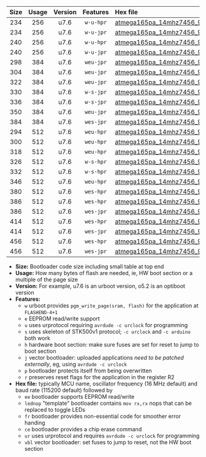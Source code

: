 |Size|Usage|Version|Features|Hex file|
|:-:|:-:|:-:|:-:|:--|
|234|256|u7.6|`w-u-hpr`|[atmega165pa_14mhz7456_9600bps_ur.hex](https://raw.githubusercontent.com/stefanrueger/urboot/main/bootloaders/atmega165pa/fcpu_14mhz7456/9600_bps/atmega165pa_14mhz7456_9600bps_ur.hex)|
|234|256|u7.6|`w-u-jpr`|[atmega165pa_14mhz7456_9600bps_ur_vbl.hex](https://raw.githubusercontent.com/stefanrueger/urboot/main/bootloaders/atmega165pa/fcpu_14mhz7456/9600_bps/atmega165pa_14mhz7456_9600bps_ur_vbl.hex)|
|240|256|u7.6|`w-u-hpr`|[atmega165pa_14mhz7456_9600bps_lednop_ur.hex](https://raw.githubusercontent.com/stefanrueger/urboot/main/bootloaders/atmega165pa/fcpu_14mhz7456/9600_bps/atmega165pa_14mhz7456_9600bps_lednop_ur.hex)|
|240|256|u7.6|`w-u-jpr`|[atmega165pa_14mhz7456_9600bps_lednop_ur_vbl.hex](https://raw.githubusercontent.com/stefanrueger/urboot/main/bootloaders/atmega165pa/fcpu_14mhz7456/9600_bps/atmega165pa_14mhz7456_9600bps_lednop_ur_vbl.hex)|
|298|384|u7.6|`weu-jpr`|[atmega165pa_14mhz7456_9600bps_ee_ur_vbl.hex](https://raw.githubusercontent.com/stefanrueger/urboot/main/bootloaders/atmega165pa/fcpu_14mhz7456/9600_bps/atmega165pa_14mhz7456_9600bps_ee_ur_vbl.hex)|
|304|384|u7.6|`weu-jpr`|[atmega165pa_14mhz7456_9600bps_ee_lednop_ur_vbl.hex](https://raw.githubusercontent.com/stefanrueger/urboot/main/bootloaders/atmega165pa/fcpu_14mhz7456/9600_bps/atmega165pa_14mhz7456_9600bps_ee_lednop_ur_vbl.hex)|
|322|384|u7.6|`weu-jpr`|[atmega165pa_14mhz7456_9600bps_ee_lednop_fr_ur_vbl.hex](https://raw.githubusercontent.com/stefanrueger/urboot/main/bootloaders/atmega165pa/fcpu_14mhz7456/9600_bps/atmega165pa_14mhz7456_9600bps_ee_lednop_fr_ur_vbl.hex)|
|330|384|u7.6|`w-s-jpr`|[atmega165pa_14mhz7456_9600bps_vbl.hex](https://raw.githubusercontent.com/stefanrueger/urboot/main/bootloaders/atmega165pa/fcpu_14mhz7456/9600_bps/atmega165pa_14mhz7456_9600bps_vbl.hex)|
|336|384|u7.6|`w-s-jpr`|[atmega165pa_14mhz7456_9600bps_lednop_vbl.hex](https://raw.githubusercontent.com/stefanrueger/urboot/main/bootloaders/atmega165pa/fcpu_14mhz7456/9600_bps/atmega165pa_14mhz7456_9600bps_lednop_vbl.hex)|
|350|384|u7.6|`weu-jpr`|[atmega165pa_14mhz7456_9600bps_ee_lednop_fr_ce_ur_vbl.hex](https://raw.githubusercontent.com/stefanrueger/urboot/main/bootloaders/atmega165pa/fcpu_14mhz7456/9600_bps/atmega165pa_14mhz7456_9600bps_ee_lednop_fr_ce_ur_vbl.hex)|
|384|384|u7.6|`wes-jpr`|[atmega165pa_14mhz7456_9600bps_ee_vbl.hex](https://raw.githubusercontent.com/stefanrueger/urboot/main/bootloaders/atmega165pa/fcpu_14mhz7456/9600_bps/atmega165pa_14mhz7456_9600bps_ee_vbl.hex)|
|294|512|u7.6|`weu-hpr`|[atmega165pa_14mhz7456_9600bps_ee_ur.hex](https://raw.githubusercontent.com/stefanrueger/urboot/main/bootloaders/atmega165pa/fcpu_14mhz7456/9600_bps/atmega165pa_14mhz7456_9600bps_ee_ur.hex)|
|300|512|u7.6|`weu-hpr`|[atmega165pa_14mhz7456_9600bps_ee_lednop_ur.hex](https://raw.githubusercontent.com/stefanrueger/urboot/main/bootloaders/atmega165pa/fcpu_14mhz7456/9600_bps/atmega165pa_14mhz7456_9600bps_ee_lednop_ur.hex)|
|318|512|u7.6|`weu-hpr`|[atmega165pa_14mhz7456_9600bps_ee_lednop_fr_ur.hex](https://raw.githubusercontent.com/stefanrueger/urboot/main/bootloaders/atmega165pa/fcpu_14mhz7456/9600_bps/atmega165pa_14mhz7456_9600bps_ee_lednop_fr_ur.hex)|
|326|512|u7.6|`w-s-hpr`|[atmega165pa_14mhz7456_9600bps.hex](https://raw.githubusercontent.com/stefanrueger/urboot/main/bootloaders/atmega165pa/fcpu_14mhz7456/9600_bps/atmega165pa_14mhz7456_9600bps.hex)|
|332|512|u7.6|`w-s-hpr`|[atmega165pa_14mhz7456_9600bps_lednop.hex](https://raw.githubusercontent.com/stefanrueger/urboot/main/bootloaders/atmega165pa/fcpu_14mhz7456/9600_bps/atmega165pa_14mhz7456_9600bps_lednop.hex)|
|346|512|u7.6|`weu-hpr`|[atmega165pa_14mhz7456_9600bps_ee_lednop_fr_ce_ur.hex](https://raw.githubusercontent.com/stefanrueger/urboot/main/bootloaders/atmega165pa/fcpu_14mhz7456/9600_bps/atmega165pa_14mhz7456_9600bps_ee_lednop_fr_ce_ur.hex)|
|380|512|u7.6|`wes-hpr`|[atmega165pa_14mhz7456_9600bps_ee.hex](https://raw.githubusercontent.com/stefanrueger/urboot/main/bootloaders/atmega165pa/fcpu_14mhz7456/9600_bps/atmega165pa_14mhz7456_9600bps_ee.hex)|
|386|512|u7.6|`wes-hpr`|[atmega165pa_14mhz7456_9600bps_ee_lednop.hex](https://raw.githubusercontent.com/stefanrueger/urboot/main/bootloaders/atmega165pa/fcpu_14mhz7456/9600_bps/atmega165pa_14mhz7456_9600bps_ee_lednop.hex)|
|386|512|u7.6|`wes-jpr`|[atmega165pa_14mhz7456_9600bps_ee_lednop_vbl.hex](https://raw.githubusercontent.com/stefanrueger/urboot/main/bootloaders/atmega165pa/fcpu_14mhz7456/9600_bps/atmega165pa_14mhz7456_9600bps_ee_lednop_vbl.hex)|
|414|512|u7.6|`wes-hpr`|[atmega165pa_14mhz7456_9600bps_ee_lednop_fr.hex](https://raw.githubusercontent.com/stefanrueger/urboot/main/bootloaders/atmega165pa/fcpu_14mhz7456/9600_bps/atmega165pa_14mhz7456_9600bps_ee_lednop_fr.hex)|
|414|512|u7.6|`wes-jpr`|[atmega165pa_14mhz7456_9600bps_ee_lednop_fr_vbl.hex](https://raw.githubusercontent.com/stefanrueger/urboot/main/bootloaders/atmega165pa/fcpu_14mhz7456/9600_bps/atmega165pa_14mhz7456_9600bps_ee_lednop_fr_vbl.hex)|
|456|512|u7.6|`wes-hpr`|[atmega165pa_14mhz7456_9600bps_ee_lednop_fr_ce.hex](https://raw.githubusercontent.com/stefanrueger/urboot/main/bootloaders/atmega165pa/fcpu_14mhz7456/9600_bps/atmega165pa_14mhz7456_9600bps_ee_lednop_fr_ce.hex)|
|456|512|u7.6|`wes-jpr`|[atmega165pa_14mhz7456_9600bps_ee_lednop_fr_ce_vbl.hex](https://raw.githubusercontent.com/stefanrueger/urboot/main/bootloaders/atmega165pa/fcpu_14mhz7456/9600_bps/atmega165pa_14mhz7456_9600bps_ee_lednop_fr_ce_vbl.hex)|

- **Size:** Bootloader code size including small table at top end
- **Usage:** How many bytes of flash are needed, ie, HW boot section or a multiple of the page size
- **Version:** For example, u7.6 is an urboot version, o5.2 is an optiboot version
- **Features:**
  + `w` urboot provides `pgm_write_page(sram, flash)` for the application at `FLASHEND-4+1`
  + `e` EEPROM read/write support
  + `u` uses urprotocol requiring `avrdude -c urclock` for programming
  + `s` uses skeleton of STK500v1 protocol; `-c urclock` and `-c arduino` both work
  + `h` hardware boot section: make sure fuses are set for reset to jump to boot section
  + `j` vector bootloader: uploaded applications *need to be patched externally*, eg, using `avrdude -c urclock`
  + `p` bootloader protects itself from being overwritten
  + `r` preserves reset flags for the application in the register R2
- **Hex file:** typically MCU name, oscillator frequency (16 MHz default) and baud rate (115200 default) followed by
  + `ee` bootloader supports EEPROM read/write
  + `lednop` "template" bootloader contains `mov rx,rx` nops that can be replaced to toggle LEDs
  + `fr` bootloader provides non-essential code for smoother error handing
  + `ce` bootloader provides a chip erase command
  + `ur` uses urprotocol and requires `avrdude -c urclock` for programming
  + `vbl` vector bootloader: set fuses to jump to reset, not the HW boot section
